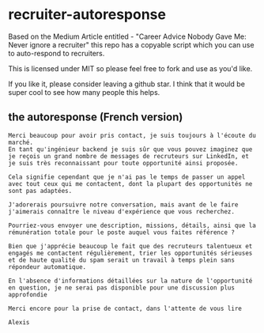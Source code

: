 # recruiter-autoresponse
Based on the Medium Article entitled - "Career Advice Nobody Gave Me: Never ignore a recruiter" this repo has a copyable script which you can use to auto-respond to recruiters.

This is licensed under MIT so please feel free to fork and use as you'd like. 

If you like it, please consider leaving a github star.  I think that it would be super cool to see how many people this helps.

## the autoresponse (French version)

```
Merci beaucoup pour avoir pris contact, je suis toujours à l'écoute du marché. 
En tant qu'ingénieur backend je suis sûr que vous pouvez imaginez que je reçois un grand nombre de messages de recruteurs sur LinkedIn, et je suis très reconnaissant pour toute opportunité ainsi proposée.

Cela signifie cependant que je n'ai pas le temps de passer un appel avec tout ceux qui me contactent, dont la plupart des opportunités ne sont pas adaptées.

J'adorerais poursuivre notre conversation, mais avant de le faire j'aimerais connaître le niveau d'expérience que vous recherchez.

Pourriez-vous envoyer une description, missions, détails, ainsi que la rémunération totale pour le poste auquel vous faites référence ?

Bien que j'apprécie beaucoup le fait que des recruteurs talentueux et engagés me contactent régulièrement, trier les opportunités sérieuses et de haute qualité du spam serait un travail à temps plein sans répondeur automatique.

En l'absence d'informations détaillées sur la nature de l'opportunité en question, je ne serai pas disponible pour une discussion plus approfondie

Merci encore pour la prise de contact, dans l'attente de vous lire

Alexis
```
